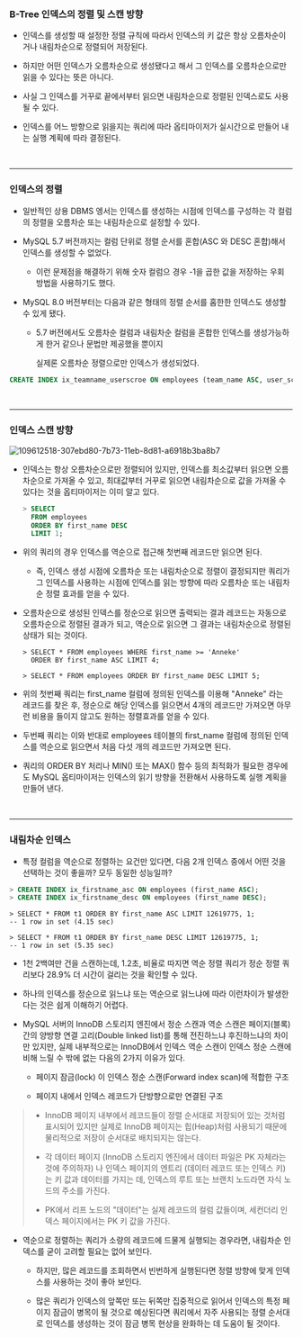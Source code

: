 ### B-Tree 인덱스의 정렬 및 스캔 방향

- 인덱스를 생성할 때 설정한 정렬 규칙에 따라서 인덱스의 키 값은 항상 오름차순이거나 내림차순으로 정렬되어 저장된다.

  

- 하지만 어떤 인덱스가 오름차순으로 생성됐다고 해서 그 인덱스를 오름차순으로만 읽을 수 있다는 뜻은 아니다.

  

- 사실 그 인덱스를 거꾸로 끝에서부터 읽으면 내림차순으로 정렬된 인덱스로도 사용될 수 있다.

  

- 인덱스를 어느 방향으로 읽을지는 쿼리에 따라 옵티마이저가 실시간으로 만들어 내는 실행 계획에 따라 결정된다.



<br>

***

### 인덱스의 정렬

- 일반적인 상용 DBMS 엥서는 인덱스를 생성하는 시점에 인덱스를 구성하는 각 컬럼의 정렬을 오름차순 또는 내림차순으로 설정할 수 있다.

  

- MySQL 5.7 버전까지는 컬럼 단위로 정렬 순서를 혼합(ASC 와 DESC 혼합)해서 인덱스를 생성할 수 없었다.

  - 이런 문제점을 해결하기 위해 숫자  컬럼으 경우 -1을 곱한 값을 저장하는 우회 방법을 사용하기도 했다.

    

- MySQL 8.0 버전부터는 다음과 같은 형태의 정렬 순서를 홉한한 인덱스도 생성할 수 있게 됐다.

  - 5.7 버전에서도 오름차순 컬럼과 내림차순 컬럼을 혼합한 인덱스를 생성가능하게 한거 같으나 문법만 제공했을 뿐이지 

    실제론 오름차순 정렬으로만 인덱스가 생성되었다.

```sql
CREATE INDEX ix_teamname_userscroe ON employees (team_name ASC, user_score DESC);
```



<br>

***

### 인덱스 스캔 방향

![109612518-307ebd80-7b73-11eb-8d81-a6918b3ba8b7](https://user-images.githubusercontent.com/50399804/145992063-b064fb3e-89ff-409c-b4ec-462f2bd1085b.png)

- 인덱스는 항상 오름차순으로만 정렬되어 있지만, 인덱스를 최소값부터 읽으면 오름차순으로 가져올 수 있고, 최대값부터 거꾸로 읽으면 내림차순으로 값을 가져올 수 있다는 것을 옵티마이저는 이미 알고 있다.

  

  ```sql
  > SELECT
  	FROM employees
  	ORDER BY first_name DESC
  	LIMIT 1;
  ```

  

- 위의 쿼리의 경우 인덱스를 역순으로 접근해 첫번째 레코드만 읽으면 된다.

  - 즉, 인덱스 생성 시점에 오름차순 또는 내림차순으로 정렬이 결정되지만 쿼리가 그 인덱스를 사용하는 시점에 인덱스를 읽는 방향에 따라 오름차순 또는 내림차순 정렬 효과를 얻을 수 있다.

    

- 오름차순으로 생성된 인덱스를 정순으로 읽으면 출력되는 결과 레코드는 자동으로 오름차순으로 정렬된 결과가 되고, 역순으로 읽으면 그 결과는 내림차순으로 정렬된 상태가 되는 것이다.

  

  ```mysql
  > SELECT * FROM employees WHERE first_name >= 'Anneke'
    ORDER BY first_name ASC LIMIT 4;
    
  > SELECT * FROM employees ORDER BY first_name DESC LIMIT 5;  
  ```

  

- 위의 첫번째 쿼리는 first_name 컬럼에 정의된 인덱스를 이용해 "Anneke" 라는 레코드를 찾은 후, 정순으로 해당 인덱스를 읽으면서 4개의 레코드만 가져오면 아무런 비용을 들이지 않고도 원하는 정렬효과를 얻을 수 있다.

  

- 두번째 쿼리는 이와 반대로 employees 테이블의 first_name 컬럼에 정의된 인덱스를 역순으로 읽으면서 처음 다섯 개의 레코드만 가져오면 된다.

  

- 쿼리의 ORDER BY 처리나 MIN() 또는 MAX() 함수 등의 최적화가 필요한 경우에도 MySQL 옵티마이저는 인덱스의 읽기 방향을 전환해서 사용하도록 실행 계획을 만들어 낸다.



<br>

***

### 내림차순 인덱스

- 특정 컬럼을 역순으로 정렬하는 요건만 있다면, 다음 2개 인덱스 중에서 어떤 것을 선택하는 것이 좋을까? 모두 동일한 성능일까?

```sql
> CREATE INDEX ix_firstname_asc ON employees (first_name ASC);
> CREATE INDEX ix_firstname_desc ON employees (first_name DESC);
```



```mysql
> SELECT * FROM t1 ORDER BY first_name ASC LIMIT 12619775, 1;
-- 1 row in set (4.15 sec)

> SELECT * FROM t1 ORDER BY first_name DESC LIMIT 12619775, 1;
-- 1 row in set (5.35 sec)
```



- 1천 2백여만 건을 스캔하는데, 1.2초, 비율로 따지면 역순 정렬 쿼리가 정순 정렬 쿼리보다 28.9% 더 시간이 걸리는 것을 확인할 수 있다.

  

- 하나의 인덱스를 정순으로 읽느냐 또는 역순으로 읽느냐에 따라 이런차이가 발생한다는 것은 쉽게 이해하기 어렵다.

  

- MySQL 서버의 InnoDB 스토리지 엔진에서 정순 스캔과 역순 스캔은 페이지(블록) 간의 양방향 연결 고리(Double linked list)를 통해 전진하느냐 후진하느냐의 차이만 있지만, 실제 내부적으로는 InnoDB에서 인덱스 역순 스캔이 인덱스 정순 스캔에 비해 느릴 수 밖에 없는 다음의 2가지 이유가 있다.

  - 페이지 잠금(lock) 이 인덱스 정순 스캔(Forward index scan)에 적합한 구조

    

  - 페이지 내에서 인덱스 레코드가 단방향으로만 연결된 구조



> - InnoDB 페이지 내부에서 레코드들이 정렬 순서대로 저장되어 있는 것처럼 표시되어 있지만 실제로 InnoDB 페이지는 힙(Heap)처럼 사용되기 때문에 물리적으로 저장이 순서대로 배치되지는 않는다.
>
>   
>
> - 각 데이터 페이지 (InnoDB 스토리지 엔진에서 데이터 파일은 PK 자체라는 것에 주의하자) 나 인덱스 페이지의 엔트리 (데이터 레코드 또는 인덱스 키) 는 키 값과 데이터를 가지는 데, 인덱스의 루트 또는 브랜치 노드라면 자식 노드의 주소를 가진다.
>
>   
>
> - PK에서 리프 노드의 "데이터"는 실제 레코드의 컬럼 값들이며, 세컨더리 인덱스 페이지에서는 PK 키 값을 가진다.



- 역순으로 정렬하는 쿼리가 소량의 레코드에 드물게 실행되는 경우라면, 내림차순 인덱스를 굳이 고려할 필요는 없어 보인다.

  - 하지만, 많은 레코드를 조회하면서 빈번하게 실행된다면 정렬 방향에 맞게 인덱스를 사용하는 것이 좋아 보인다.

    

  - 많은 쿼리가 인덱스의 앞쪽만 또는 뒤쪽만 집중적으로 읽어서 인덱스의 특정 페이지 잠금이 병목이 될 것으로 예상된다면 쿼리에서 자주 사용되는 정렬 순서대로 인덱스를 생성하는 것이 잠금 병목 현상을 완화하는 데 도움이 될 것이다.